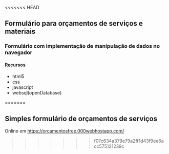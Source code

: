 <<<<<<< HEAD
## Formulário para orçamentos de serviços e materiais

### Formulário com implementação de manipulação de dados no navegador

#### Recursos

* html5
* css
* javascript
* websql(openDatabase)

=======
## Simples formulário de orçamentos de serviços

Online em https://orcamentosfree.000webhostapp.com/
>>>>>>> f07c634a379e79a2ff1d43f9ee6acc575121239c
